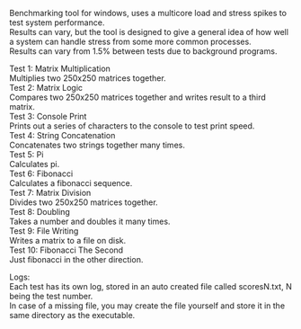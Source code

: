Benchmarking tool for windows, uses a multicore load and stress spikes to test system performance.\
Results can vary, but the tool is designed to give a general idea of how well a system can handle stress from some more common processes.\
Results can vary from 1.5% between tests due to background programs.

Test 1: Matrix Multiplication\
    Multiplies two 250x250 matrices together.\
Test 2: Matrix Logic\
    Compares two 250x250 matrices together and writes result to a third matrix.\
Test 3: Console Print\
    Prints out a series of characters to the console to test print speed.\
Test 4: String Concatenation\
    Concatenates two strings together many times.\
Test 5: Pi\
    Calculates pi.\
Test 6: Fibonacci\
    Calculates a fibonacci sequence.\
Test 7: Matrix Division\
    Divides two 250x250 matrices together.\
Test 8: Doubling\
 Takes a number and doubles it many times.\
Test 9: File Writing\
    Writes a matrix to a file on disk.\
Test 10: Fibonacci The Second\
    Just fibonacci in the other direction.

Logs:\
Each test has its own log, stored in an auto created file called scoresN.txt, N being the test number.\
In case of a missing file, you may create the file yourself and store it in the same directory as the executable.